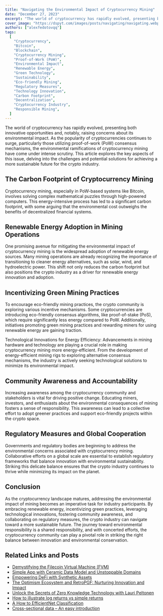 ```yaml
---
title: "Navigating the Environmental Impact of Cryptocurrency Mining"
date: "December 27, 2023"
excerpt: "The world of cryptocurrency has rapidly evolved, presenting both innovative opportunities and, notably, raising concerns about its environmental impact."
cover_image: "https://dspyt.com/images/posts/navigating/navigating.webp"
authors: ["alexfedotovqq"]
tags:
  [
    "Cryptocurrency",
    "Bitcoin",
    "Blockchain",
    "Cryptocurrency Mining",
    "Proof-of-Work (PoW)",
    "Environmental Impact",
    "Renewable Energy",
    "Green Technology",
    "Sustainability",
    "Eco-friendly Mining",
    "Regulatory Measures",
    "Technology Innovation",
    "Carbon Footprint",
    "Decentralization",
    "Cryptocurrency Industry",
    "Responsible Mining",
  ]
---
```


The world of cryptocurrency has rapidly evolved, presenting both innovative opportunities and, notably, raising concerns about its environmental impact. As the popularity of cryptocurrencies continues to surge, particularly those utilizing proof-of-work (PoW) consensus mechanisms, the environmental ramifications of cryptocurrency mining have come under intense scrutiny. This article explores the key aspects of this issue, delving into the challenges and potential solutions for achieving a more sustainable future for the crypto industry.

## The Carbon Footprint of Cryptocurrency Mining

Cryptocurrency mining, especially in PoW-based systems like Bitcoin, involves solving complex mathematical puzzles through high-powered computers. This energy-intensive process has led to a significant carbon footprint, with some arguing that the environmental cost outweighs the benefits of decentralized financial systems.

## Renewable Energy Adoption in Mining Operations

One promising avenue for mitigating the environmental impact of cryptocurrency mining is the widespread adoption of renewable energy sources. Many mining operations are already recognizing the importance of transitioning to cleaner energy alternatives, such as solar, wind, and hydroelectric power. This shift not only reduces the carbon footprint but also positions the crypto industry as a driver for renewable energy innovation and adoption.

## Incentivizing Green Mining Practices

To encourage eco-friendly mining practices, the crypto community is exploring various incentive mechanisms. Some cryptocurrencies are introducing eco-friendly consensus algorithms, like proof-of-stake (PoS), which require significantly less energy compared to PoW. Additionally, initiatives promoting green mining practices and rewarding miners for using renewable energy are gaining traction.

Technological Innovations for Energy Efficiency:
Advancements in mining hardware and technology are playing a crucial role in making cryptocurrency mining more energy-efficient. From the development of energy-efficient mining rigs to exploring alternative consensus mechanisms, the industry is actively seeking technological solutions to minimize its environmental impact.

## Community Awareness and Accountability

Increasing awareness among the cryptocurrency community and stakeholders is vital for driving positive change. Educating miners, investors, and enthusiasts about the environmental consequences of mining fosters a sense of responsibility. This awareness can lead to a collective effort to adopt greener practices and support eco-friendly projects within the crypto space.

## Regulatory Measures and Global Cooperation

Governments and regulatory bodies are beginning to address the environmental concerns associated with cryptocurrency mining. Collaborative efforts on a global scale are essential to establish regulatory frameworks that balance innovation with environmental sustainability. Striking this delicate balance ensures that the crypto industry continues to thrive while minimizing its impact on the planet.

## Conclusion

As the cryptocurrency landscape matures, addressing the environmental impact of mining becomes an imperative task for industry participants. By embracing renewable energy, incentivizing green practices, leveraging technological innovations, fostering community awareness, and collaborating on regulatory measures, the crypto industry can navigate toward a more sustainable future. The journey toward environmental responsibility is a shared responsibility, and with concerted efforts, the cryptocurrency community can play a pivotal role in striking the right balance between innovation and environmental conservation.

## Related Links and Posts

- [Demystifying the Filecoin Virtual Machine (FVM)](https://dspyt.com/Filecoin-architecture)
- [Simple App with Ceramic Data Model and Unstoppable Domains](https://dspyt.com/simple-app-with-ceramic-data-model-and-unstoppable-domains)
- [Empowering DeFi with Synthetic Assets](https://dspyt.com/synthetix-unleashing-the-power)
- [The Optimism Ecosystem and RetroPGF: Nurturing Innovation and Impact](https://dspyt.com/optimism-ecosystem-and-retro-pgf)
- [Unlock the Secrets of Zero Knowledge Technology with Lauri Peltonen](https://dspyt.com/zero-knowledge-technology)
- [How to illustrate log returns vs simple returns](https://dspyt.com/simple-returns-log-return-and-volatility-simple-introduction)
- [A How to EfficientNet Classification](https://dspyt.com/efficientnet-classification)
- [Cross-sectional data – An easy introduction](https://dspyt.com/cross-sectional-data-an-easy-introduction)
